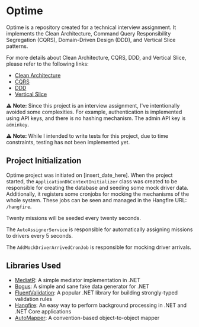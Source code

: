 # Optime

Optime is a repository created for a technical interview assignment. It implements the Clean Architecture, Command Query Responsibility Segregation (CQRS), Domain-Driven Design (DDD), and Vertical Slice patterns.

For more details about Clean Architecture, CQRS, DDD, and Vertical Slice, please refer to the following links:

- [Clean Architecture](insert_link_to_clean_architecture_here)
- [CQRS](insert_link_to_cqrs_here)
- [DDD](insert_link_to_ddd_here)
- [Vertical Slice](insert_link_to_vertical_slice_here)

:warning: **Note:** Since this project is an interview assignment, I've intentionally avoided some complexities. For example, authentication is implemented using API keys, and there is no hashing mechanism. The admin API key is `adminkey`.

:warning: **Note:** While I intended to write tests for this project, due to time constraints, testing has not been implemented yet.

## Project Initialization

Optime project was initiated on [insert_date_here]. When the project started, the `ApplicationDbContextInitializer` class was created to be responsible for creating the database and seeding some mock driver data. Additionally, it registers some cronjobs for mocking the mechanisms of the whole system. These jobs can be seen and managed in the Hangfire URL: `/hangfire`.

Twenty missions will be seeded every twenty seconds.

The `AutoAssignerService` is responsible for automatically assigning missions to drivers every 5 seconds.

The `AddMockDriverArrivedCronJob` is responsible for mocking driver arrivals.

## Libraries Used

- [MediatR](https://github.com/jbogard/MediatR): A simple mediator implementation in .NET
- [Bogus](https://github.com/bchavez/Bogus): A simple and sane fake data generator for .NET
- [FluentValidation](https://fluentvalidation.net/): A popular .NET library for building strongly-typed validation rules
- [Hangfire](https://www.hangfire.io/): An easy way to perform background processing in .NET and .NET Core applications
- [AutoMapper](https://automapper.org/): A convention-based object-to-object mapper

